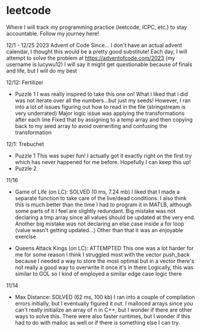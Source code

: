 # leetcode
Where I will track my programming practice (leetcode, ICPC, etc.) to stay accountable. Follow my journey here!

12/1 - 12/25 2023 Advent of Code
Since... I don't have an actual advent calendar, I thought this would be a pretty good substitute!
Each day, I will attempt to solve the problem at https://adventofcode.com/2023 (my username is lucywu12)
I will say it might get questionable because of finals and life, but I will do my best

12/12: Fertilizer
- Puzzle 1
I was really inspired to take this one on!
What i liked that i did was not iterate over all the numbers...but just my seeds!
However, I ran into a lot of issues figuring out how to read in the file (stringstream is very underrated)
Major logic issue was applying the transformations after each line
Fixed that by assigning to a temp array
and then copying back to my seed array to avoid overwriting and confusing the transformation

12/1: Trebuchet
- Puzzle 1
This was super fun! I actually got it exactly right on the first try which has never happened for me before.
Hopefully I can keep this up!
- Puzzle 2


11/16
- Game of Life (on LC): SOLVED (0 ms, 7.24 mb)
I liked that I made a separate function to take care of the live/dead conditions.
I also think this is much better than the time I had to program it in MATLB,
although some parts of it I feel are slightly redundant.
Big mistake was not declaring a tmp array since all values should be updated at the very end.
Another big mistake was not declaring an else case inside a for loop (value wasn't getting updated...)
Other than that it was an enjoyable exercise

- Queens Attack Kings (on LC): ATTEMPTED
This one was a lot harder for me for some reason
I think I struggled most with the vector push_back because I needed a way to store the most optimal
but in a vector there's not really a good way to overwrite it once it's in there
Logically, this was similar to GOL so I kind of employed a similar edge case logic there

11/14
- Max Distance: SOLVED (62 ms, 100 kb)
I ran into a couple of compilation errors initially, but I eventually figured it out.
I malloced arrays since you can't really initialize an array of n in C++,
but I wonder if there are other ways to solve this.
There were also faster runtimes, but I wonder if this had to do with malloc as well
or if there is something else I can try.